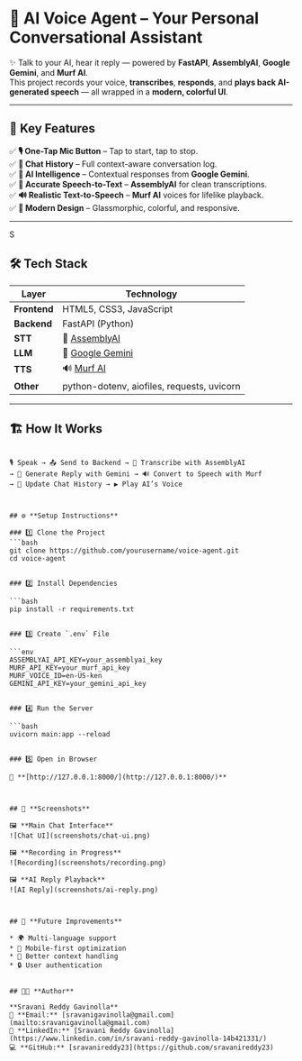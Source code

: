 # 🎤 **AI Voice Agent – Your Personal Conversational Assistant**

✨ Talk to your AI, hear it reply — powered by **FastAPI**, **AssemblyAI**, **Google Gemini**, and **Murf AI**.  
This project records your voice, **transcribes**, **responds**, and **plays back AI-generated speech** — all wrapped in a **modern, colorful UI**.

---

## 🚀 **Key Features**
✅ **🎙 One-Tap Mic Button** – Tap to start, tap to stop.  
✅ **💬 Chat History** – Full context-aware conversation log.  
✅ **🧠 AI Intelligence** – Contextual responses from **Google Gemini**.  
✅ **📝 Accurate Speech-to-Text** – **AssemblyAI** for clean transcriptions.  
✅ **🔊 Realistic Text-to-Speech** – **Murf AI** voices for lifelike playback.  
✅ **🎨 Modern Design** – Glassmorphic, colorful, and responsive.

---
S
## 🛠 **Tech Stack**
| Layer | Technology |
|-------|------------|
| **Frontend** | HTML5, CSS3, JavaScript |
| **Backend** | FastAPI (Python) |
| **STT** | 🎤 [AssemblyAI](https://www.assemblyai.com/) |
| **LLM** | 🤖 [Google Gemini](https://deepmind.google/technologies/gemini/) |
| **TTS** | 🔊 [Murf AI](https://murf.ai/) |
| **Other** | python-dotenv, aiofiles, requests, uvicorn |

---

## 🏗 **How It Works**
```

🎙 Speak → 📤 Send to Backend → 📝 Transcribe with AssemblyAI
→ 🤖 Generate Reply with Gemini → 🔊 Convert to Speech with Murf
→ 📜 Update Chat History → ▶ Play AI’s Voice



## ⚙ **Setup Instructions**

### 1️⃣ Clone the Project
```bash
git clone https://github.com/yourusername/voice-agent.git
cd voice-agent


### 2️⃣ Install Dependencies

```bash
pip install -r requirements.txt


### 3️⃣ Create `.env` File

```env
ASSEMBLYAI_API_KEY=your_assemblyai_key
MURF_API_KEY=your_murf_api_key
MURF_VOICE_ID=en-US-ken
GEMINI_API_KEY=your_gemini_api_key


### 4️⃣ Run the Server

```bash
uvicorn main:app --reload


### 5️⃣ Open in Browser

🔗 **[http://127.0.0.1:8000/](http://127.0.0.1:8000/)**



## 📸 **Screenshots**

🖼 **Main Chat Interface**
![Chat UI](screenshots/chat-ui.png)

🖼 **Recording in Progress**
![Recording](screenshots/recording.png)

🖼 **AI Reply Playback**
![AI Reply](screenshots/ai-reply.png)



## 🔮 **Future Improvements**

* 🌍 Multi-language support
* 📱 Mobile-first optimization
* 🎯 Better context handling
* 🔒 User authentication


## 👩‍💻 **Author**

**Sravani Reddy Gavinolla**
📧 **Email:** [sravanigavinolla@gmail.com](mailto:sravanigavinolla@gmail.com)
🔗 **LinkedIn:** [Sravani Reddy Gavinolla](https://www.linkedin.com/in/sravani-reddy-gavinolla-14b421331/)
💻 **GitHub:** [sravanireddy23](https://github.com/sravanireddy23)

